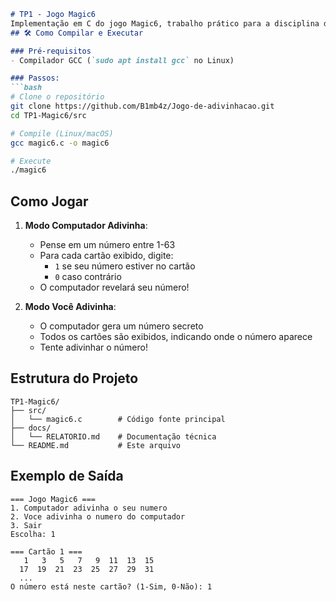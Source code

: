 ```markdown
# TP1 - Jogo Magic6
Implementação em C do jogo Magic6, trabalho prático para a disciplina de Programação em Sistemas Computacionais.
## 🛠️ Como Compilar e Executar

### Pré-requisitos
- Compilador GCC (`sudo apt install gcc` no Linux)

### Passos:
```bash
# Clone o repositório
git clone https://github.com/B1mb4z/Jogo-de-adivinhacao.git
cd TP1-Magic6/src

# Compile (Linux/macOS)
gcc magic6.c -o magic6

# Execute
./magic6
```

## Como Jogar

1. **Modo Computador Adivinha**:
   - Pense em um número entre 1-63
   - Para cada cartão exibido, digite:
     - `1` se seu número estiver no cartão
     - `0` caso contrário
   - O computador revelará seu número!

2. **Modo Você Adivinha**:
   - O computador gera um número secreto
   - Todos os cartões são exibidos, indicando onde o número aparece
   - Tente adivinhar o número!

## Estrutura do Projeto
```
TP1-Magic6/
├── src/
│   └── magic6.c        # Código fonte principal
├── docs/
│   └── RELATORIO.md    # Documentação técnica
└── README.md           # Este arquivo
```

## Exemplo de Saída
```
=== Jogo Magic6 ===
1. Computador adivinha o seu numero
2. Voce adivinha o numero do computador
3. Sair
Escolha: 1

=== Cartão 1 ===
   1   3   5   7   9  11  13  15
  17  19  21  23  25  27  29  31
  ...
O número está neste cartão? (1-Sim, 0-Não): 1
```
